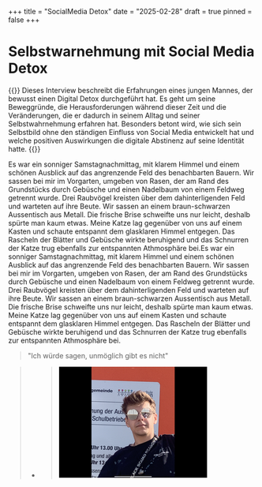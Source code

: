 +++
title = "SocialMedia Detox"
date = "2025-02-28"
draft = true
pinned = false
+++
# Selbstwarnehmung mit Social Media Detox

{{<lead>}}
Dieses Interview beschreibt die Erfahrungen eines jungen Mannes, der bewusst einen Digital Detox durchgeführt hat. Es geht um seine Beweggründe, die Herausforderungen während dieser Zeit und die Veränderungen, die er dadurch in seinem Alltag und seiner Selbstwahrnehmung erfahren hat. Besonders betont wird, wie sich sein Selbstbild ohne den ständigen Einfluss von Social Media entwickelt hat und welche positiven Auswirkungen die digitale Abstinenz auf seine Identität hatte. 
{{</lead>}}

Es war ein sonniger Samstagnachmittag, mit klarem Himmel und einem schönen Ausblick auf das angrenzende Feld des benachbarten Bauern. Wir sassen bei mir im Vorgarten, umgeben von Rasen, der am Rand des Grundstücks durch Gebüsche und einen Nadelbaum von einem Feldweg getrennt wurde. Drei Raubvögel kreisten über dem dahinterligenden Feld und warteten auf ihre Beute. Wir sassen an einem braun-schwarzen Aussentisch aus Metall. Die frische Brise schweifte uns nur leicht, deshalb spürte man kaum etwas. Meine Katze lag gegenüber von uns auf einem Kasten und schaute entspannt dem glasklaren Himmel entgegen. Das Rascheln der Blätter und Gebüsche wirkte beruhigend und das Schnurren der Katze trug ebenfalls zur entspannten Athmosphäre bei.Es war ein sonniger Samstagnachmittag, mit klarem Himmel und einem schönen Ausblick auf das angrenzende Feld des benachbarten Bauern. Wir sassen bei mir im Vorgarten, umgeben von Rasen, der am Rand des Grundstücks durch Gebüsche und einen Nadelbaum von einem Feldweg getrennt wurde. Drei Raubvögel kreisten über dem dahinterligenden Feld und warteten auf ihre Beute. Wir sassen an einem braun-schwarzen Aussentisch aus Metall. Die frische Brise schweifte uns nur leicht, deshalb spürte man kaum etwas. Meine Katze lag gegenüber von uns auf einem Kasten und schaute entspannt dem glasklaren Himmel entgegen. Das Rascheln der Blätter und Gebüsche wirkte beruhigend und das Schnurren der Katze trug ebenfalls zur entspannten Athmosphäre bei.



> "Ich würde sagen, unmöglich gibt es nicht"



> * > ![Dieser junge Mann heisst Esra Blaser. Er ist 18 Jahre alt und ist in der Ausbildung zum Applikationsentwickler. Sein Wohnort ist Rüdtlingen-Kirchberg, er wohnt dort vis-à-vis von Aefligen. Sein Interesse gilt der Astrologie und der Informatik, insbesondere der KI. Er hat einen Social-Media-Detox durchgeführt und berichtet von seinen Erfahrungen in dieser Zeit.](img_1261.png "Esra Blaser")